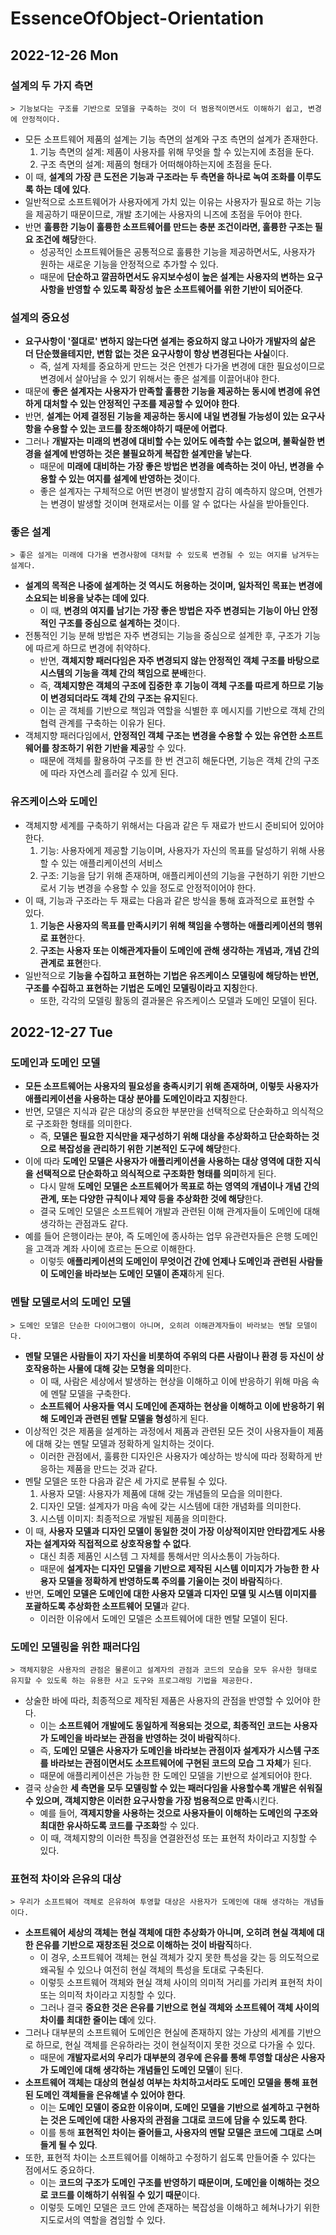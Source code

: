 # EssenceOfObject-Orientation
## 2022-12-26 Mon

### 설계의 두 가지 측면
```
> 기능보다는 구조를 기반으로 모델을 구축하는 것이 더 범용적이면서도 이해하기 쉽고, 변경에 안정적이다.
```
* 모든 소프트웨어 제품의 설계는 기능 측면의 설계와 구조 측면의 설계가 존재한다.
  1. 기능 측면의 설계: 제품이 사용자를 위해 무엇을 할 수 있는지에 초점을 둔다.
  2. 구조 측면의 설계: 제품의 형태가 어떠해야하는지에 초점을 둔다.
* 이 때, **설계의 가장 큰 도전은 기능과 구조라는 두 측면을 하나로 녹여 조화를 이루도록 하는 데에 있다**.
* 일반적으로 소프트웨어가 사용자에게 가치 있는 이유는 사용자가 필요로 하는 기능을 제공하기 때문이므로, 개발 초기에는 사용자의 니즈에 초점을 두어야 한다. 
* 반면 **훌륭한 기능이 훌륭한 소프트웨어를 만드는 충분 조건이라면, 훌륭한 구조는 필요 조건에 해당**한다.
  * 성공적인 소프트웨어들은 공통적으로 훌륭한 기능을 제공하면서도, 사용자가 원하는 새로운 기능을 안정적으로 추가할 수 있다.
  * 때문에 **단순하고 깔끔하면서도 유지보수성이 높은 설계는 사용자의 변하는 요구사항을 반영할 수 있도록 확장성 높은 소프트웨어를 위한 기반이 되어준다**.

### 설계의 중요성
* **요구사항이 '절대로' 변하지 않는다면 설계는 중요하지 않고 나아가 개발자의 삶은 더 단순했을테지만, 변함 없는 것은 요구사항이 항상 변경된다는 사실**이다.
  * 즉, 설계 자체를 중요하게 만드는 것은 언젠가 다가올 변경에 대한 필요성이므로 변경에서 살아남을 수 있기 위해서는 좋은 설계를 이끌어내야 한다.
* 때문에 **좋은 설계자는 사용자가 만족할 훌륭한 기능을 제공하는 동시에 변경에 유연하게 대처할 수 있는 안정적인 구조를 제공할 수 있어야 한다**.
* 반면, **설계는 어제 결정된 기능을 제공하는 동시에 내일 변경될 가능성이 있는 요구사항을 수용할 수 있는 코드를 창조해야하기 때문에 어렵다**.
* 그러나 **개발자는 미래의 변경에 대비할 수는 있어도 에측할 수는 없으며, 불확실한 변경을 설계에 반영하는 것은 불필요하게 복잡한 설계만을 낳는다**.
  * 때문에 **미래에 대비하는 가장 좋은 방법은 변경을 예측하는 것이 아닌, 변경을 수용할 수 있는 여지를 설계에 반영하는 것**이다.
  * 좋은 설계자는 구체적으로 어떤 변경이 발생할지 감히 예측하지 않으며, 언젠가는 변경이 발생할 것이며 현재로서는 이를 알 수 없다는 사실을 받아들인다.

### 좋은 설계
```
> 좋은 설게는 미래에 다가올 변경사항에 대처할 수 있도록 변경될 수 있는 여지를 남겨두는 설계다.
```
* **설계의 목적은 나중에 설계하는 것 역시도 허용하는 것이며, 일차적인 목표는 변경에 소요되는 비용을 낮추는 데에 있다**.
  * 이 때, **변경의 여지를 남기는 가장 좋은 방법은 자주 변경되는 기능이 아닌 안정적인 구조를 중심으로 설계하는 것**이다.
* 전통적인 기능 분해 방법은 자주 변경되는 기능을 중심으로 설계한 후, 구조가 기능에 따르게 하므로 변경에 취약하다.
  * 반면, **객체지향 패러다임은 자주 변경되지 않는 안정적인 객체 구조를 바탕으로 시스템의 기능을 객체 간의 책임으로 분배**한다.
  * 즉, **객체지향은 객체의 구조에 집중한 후 기능이 객체 구조를 따르게 하므로 기능이 변경되더라도 객체 간의 구조는 유지**된다.
  * 이는 곧 객체를 기반으로 책임과 역할을 식별한 후 메시지를 기반으로 객체 간의 협력 관계를 구축하는 이유가 된다.
* 객체지향 패러다임에서, **안정적인 객체 구조는 변경을 수용할 수 있는 유연한 소프트웨어를 창조하기 위한 기반을 제공**할 수 있다.
  * 때문에 객체를 활용하여 구조를 한 번 견고히 해둔다면, 기능은 객체 간의 구조에 따라 자연스레 흘러갈 수 있게 된다. 
  
### 유즈케이스와 도메인
* 객체지향 세계를 구축하기 위해서는 다음과 같은 두 재료가 반드시 준비되어 있어야 한다.
  1. 기능: 사용자에게 제공할 기능이며, 사용자가 자신의 목표를 달성하기 위해 사용할 수 있는 애플리케이션의 서비스
  2. 구조: 기능을 담기 위해 존재하며, 애플리케이션의 기능을 구현하기 위한 기반으로서 기능 변경을 수용할 수 있을 정도로 안정적이어야 한다.
* 이 때, 기능과 구조라는 두 재료는 다음과 같은 방식을 통해 효과적으로 표현할 수 있다.
  1. **기능은 사용자의 목표를 만족시키기 위해 책임을 수행하는 애플리케이션의 행위로 표현**한다.
  2. **구조는 사용자 또는 이해관계자들이 도메인에 관해 생각하는 개념과, 개념 간의 관계로 표현**한다.
* 일반적으로 **기능을 수집하고 표현하는 기법은 유즈케이스 모델링에 해당하는 반면, 구조를 수집하고 표현하는 기법은 도메인 모델링이라고 지칭**한다.
  * 또한, 각각의 모델링 활동의 결과물은 유즈케이스 모델과 도메인 모델이 된다.

## 2022-12-27 Tue
### 도메인과 도메인 모델
* **모든 소프트웨어는 사용자의 필요성을 충족시키기 위해 존재하며, 이렇듯 사용자가 애플리케이션을 사용하는 대상 분야를 도메인이라고 지칭**한다.
* 반면, 모델은 지식과 같은 대상의 중요한 부분만을 선택적으로 단순화하고 의식적으로 구조화한 형태를 의미한다.
  * 즉, **모델은 필요한 지식만을 재구성하기 위해 대상을 추상화하고 단순화하는 것으로 복잡성을 관리하기 위한 기본적인 도구에 해당**한다.
* 이에 따라 **도메인 모델은 사용자가 애플리케이션을 사용하는 대상 영역에 대한 지식을 선택적으로 단순화하고 의식적으로 구조화한 형태를 의미**하게 된다.
  * 다시 말해 **도메인 모델은 소프트웨어가 목표로 하는 영역의 개념이나 개념 간의 관계, 또는 다양한 규칙이나 제약 등을 추상화한 것에 해당**한다.
  * 결국 도메인 모델은 소프트웨어 개발과 관련된 이해 관계자들이 도메인에 대해 생각하는 관점과도 같다.
* 예를 들어 은행이라는 분야, 즉 도메인에 종사하는 업무 유관련자들은 은행 도메인을 고객과 계좌 사이에 흐르는 돈으로 이해한다.
  * 이렇듯 **애플리케이션의 도메인이 무엇이건 간에 언제나 도메인과 관련된 사람들이 도메인을 바라보는 도메인 모델이 존재**하게 된다.

### 멘탈 모델로서의 도메인 모델
```
> 도메인 모델은 단순한 다이어그램이 아니며, 오히려 이해관계자들이 바라보는 멘탈 모델이다.
```
* **멘탈 모델은 사람들이 자기 자신을 비롯하여 주위의 다른 사람이나 환경 등 자신이 상호작용하는 사물에 대해 갖는 모형을 의미**한다.
  * 이 때, 사람은 세상에서 발생하는 현상을 이해하고 이에 반응하기 위해 마음 속에 멘탈 모델을 구축한다.
  * **소프트웨어 사용자들 역시 도메인에 존재하는 현상을 이해하고 이에 반응하기 위해 도메인과 관련된 멘탈 모델을 형성**하게 된다.
* 이상적인 것은 제품을 설계하는 과정에서 제품과 관련된 모든 것이 사용자들이 제품에 대해 갖는 멘탈 모델과 정확하게 일치하는 것이다.
  * 이러한 관점에서, 훌륭한 디자인은 사용자가 예상하는 방식에 따라 정확하게 반응하는 제품을 만드는 것과 같다.
* 멘탈 모델은 또한 다음과 같은 세 가지로 분류될 수 있다.
  1. 사용자 모델: 사용자가 제품에 대해 갖는 개념들의 모습을 의미한다.
  2. 디자인 모델: 설계자가 마음 속에 갖는 시스템에 대한 개념화를 의미한다.
  3. 시스템 이미지: 최종적으로 개발된 제품을 의미한다.
* 이 때, **사용자 모델과 디자인 모델이 동일한 것이 가장 이상적이지만 안타깝게도 사용자는 설계자와 직접적으로 상호작용할 수 없다**.
  * 대신 최종 제품인 시스템 그 자체를 통해서만 의사소통이 가능하다.
  * 때문에 **설계자는 디자인 모델을 기반으로 제작된 시스템 이미지가 가능한 한 사용자 모델을 정확하게 반영하도록 주의를 기울이는 것이 바람직**하다.
* 반면, **도메인 모델은 도메인에 대한 사용자 모델과 디자인 모델 및 시스템 이미지를 포괄하도록 추상화한 소프트웨어 모델**과 같다.
  * 이러한 이유에서 도메인 모델은 소프트웨어에 대한 멘탈 모델이 된다.

### 도메인 모델링을 위한 패러다임
```
> 객체지향은 사용자의 관점은 물론이고 설계자의 관점과 코드의 모습을 모두 유사한 형태로 유지할 수 있도록 하는 유용한 사고 도구와 프로그래밍 기법을 제공한다.
```
* 상술한 바에 따라, 최종적으로 제작된 제품은 사용자의 관점을 반영할 수 있어야 한다.
  * 이는 **소프트웨어 개발에도 동일하게 적용되는 것으로, 최종적인 코드는 사용자가 도메인을 바라보는 관점을 반영하는 것이 바람직**하다.
  * 즉, **도메인 모델은 사용자가 도메인을 바라보는 관점이자 설계자가 시스템 구조를 바라보는 관점이면서도 소프트웨어에 구현된 코드의 모습 그 자체**가 된다.
  * 때문에 애플리케이션은 가능한 한 도메인 모델을 기반으로 설계되어야 한다.
* 결국 상술한 **세 측면을 모두 모델링할 수 있는 패러다임을 사용할수록 개발은 쉬워질 수 있으며, 객체지향은 이러한 요구사항을 가장 범용적으로 만족**시킨다.
  * 예를 들어, **객제지향을 사용하는 것으로 사용자들이 이해하는 도메인의 구조와 최대한 유사하도록 코드를 구조화**할 수 있다.
  * 이 때, 객체지향의 이러한 특징을 연결완전성 또는 표현적 차이라고 지칭할 수 있다.

### 표현적 차이와 은유의 대상
```
> 우리가 소프트웨어 객체로 은유하여 투영할 대상은 사용자가 도메인에 대해 생각하는 개념들이다.
```
* **소프트웨어 세상의 객체는 현실 객체에 대한 추상화가 아니며, 오히려 현실 객체에 대한 은유를 기반으로 재창조된 것으로 이해하는 것이 바람직**하다.
  * 이 경우, 소프트웨어 객체는 현실 객체가 갖지 못한 특성을 갖는 등 의도적으로 왜곡될 수 있으나 여전히 현실 객체의 특성을 토대로 구축된다.
  * 이렇듯 소프트웨어 객체와 현실 객체 사이의 의미적 거리를 가리켜 표현적 차이 또는 의미적 차이라고 지칭할 수 있다.
  * 그러나 결국 **중요한 것은 은유를 기반으로 현실 객체와 소프트웨어 객체 사이의 차이를 최대한 줄이는 데**에 있다.
* 그러나 대부분의 소프트웨어 도메인은 현실에 존재하지 않는 가상의 세계를 기반으로 하므로, 현실 객체를 은유하라는 것이 현실적이지 못한 것으로 다가올 수 있다.
  * 때문에 **개발자로서의 우리가 대부분의 경우에 은유를 통해 투영할 대상은 사용자가 도메인에 대해 생각하는 개념들인 도메인 모델**이 된다.
* **소프트웨어 객체는 대상의 현실성 여부는 차치하고서라도 도메인 모델을 통해 표현된 도메인 객체들을 은유해낼 수 있어야 한다**.
  * 이는 **도메인 모델이 중요한 이유이며, 도메인 모델을 기반으로 설계하고 구현하는 것은 도메인에 대한 사용자의 관점을 그대로 코드에 담을 수 있도록 한다**.
  * 이를 통해 **표현적인 차이는 줄어들고, 사용자의 멘탈 모델은 코드에 그대로 스며들게 될 수 있다**.
* 또한, 표현적 차이는 소프트웨어를 이해하고 수정하기 쉽도록 만들어줄 수 있다는 점에서도 중요하다.
  * 이는 **코드의 구조가 도메인 구조를 반영하기 때문이며, 도메인을 이해하는 것으로 코드를 이해하기 쉬워질 수 있기 때문**이다.
  * 이렇듯 도메인 모델은 코드 안에 존재하는 복잡성을 이해하고 헤쳐나가기 위한 지도로서의 역할을 겸임할 수 있다.